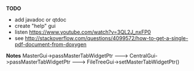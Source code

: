 **TODO**
- add javadoc or qtdoc
- create "help" gui
- listen https://www.youtube.com/watch?v=3QL2J_nxFP0
- see http://stackoverflow.com/questions/4099572/how-to-get-a-single-pdf-document-from-doxygen

**Notes**
MasterGui->passMasterTabWidgetPtr ---> CentralGui->passMasterTabWidgetPtr ---> FileTreeGui->setMasterTabWidgetPtr()
